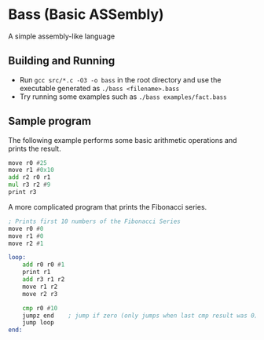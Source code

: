 # Bass (Basic ASSembly)

A simple assembly-like language

## Building and Running
- Run `gcc src/*.c -O3 -o bass` in the root directory and use the executable generated as `./bass <filename>.bass`
- Try running some examples such as `./bass examples/fact.bass`

## Sample program

The following example performs some basic arithmetic operations and prints the result.

```asm
move r0 #25
move r1 #0x10
add r2 r0 r1
mul r3 r2 #9
print r3
```

A more complicated program that prints the Fibonacci series.
```asm
; Prints first 10 numbers of the Fibonacci Series
move r0 #0
move r1 #0
move r2 #1

loop:
    add r0 r0 #1
    print r1
    add r3 r1 r2
    move r1 r2
    move r2 r3

    cmp r0 #10
    jumpz end    ; jump if zero (only jumps when last cmp result was 0)
    jump loop
end:

```
